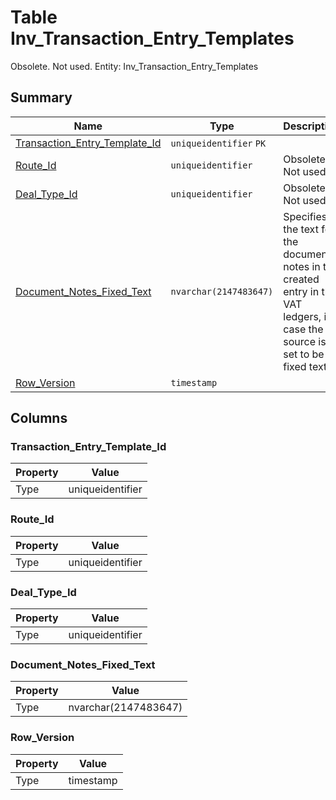 # Table Inv_Transaction_Entry_Templates

Obsolete. Not used. Entity: Inv_Transaction_Entry_Templates

## Summary

| Name | Type | Description |
| - | - | --- |
|[Transaction_Entry_Template_Id](#transaction_entry_template_id)|`uniqueidentifier` `PK`||
|[Route_Id](#route_id)|`uniqueidentifier` |Obsolete. Not used.|
|[Deal_Type_Id](#deal_type_id)|`uniqueidentifier` |Obsolete. Not used.|
|[Document_Notes_Fixed_Text](#document_notes_fixed_text)|`nvarchar(2147483647)` |Specifies the text for the document notes in the created entry in the VAT ledgers, in case the source is set to be fixed text.|
|[Row_Version](#row_version)|`timestamp` ||

## Columns

### Transaction_Entry_Template_Id

| Property | Value |
| - | - |
|Type|uniqueidentifier|

### Route_Id

| Property | Value |
| - | - |
|Type|uniqueidentifier|

### Deal_Type_Id

| Property | Value |
| - | - |
|Type|uniqueidentifier|

### Document_Notes_Fixed_Text

| Property | Value |
| - | - |
|Type|nvarchar(2147483647)|

### Row_Version

| Property | Value |
| - | - |
|Type|timestamp|


